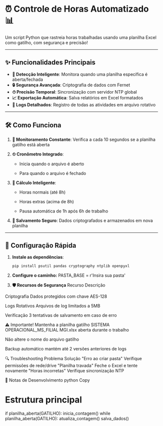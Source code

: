 # ⏰ Controle de Horas Automatizado 📊

Um script Python que rastreia horas trabalhadas usando uma planilha Excel como gatilho, com segurança e precisão!

---

## ✨ Funcionalidades Principais
- **🎯 Detecção Inteligente**: Monitora quando uma planilha específica é aberta/fechada
- **🔒 Segurança Avançada**: Criptografia de dados com Fernet
- **⏱ Precisão Temporal**: Sincronização com servidor NTP global
- **📈 Exportação Automática**: Salva relatórios em Excel formatados
- **📝 Logs Detalhados**: Registro de todas as atividades em arquivo rotativo

---

## 🛠 Como Funciona
1. **🔎 Monitoramento Constante**: Verifica a cada 10 segundos se a planilha gatilho está aberta

2. **⏲ Cronômetro Integrado**: 

   - Inicia quando o arquivo é aberto

   - Para quando o arquivo é fechado

3. **🧮 Cálculo Inteligente**:

   - Horas normais (até 8h)

   - Horas extras (acima de 8h)

   - Pausa automática de 1h após 6h de trabalho

4. **💾 Salvamento Seguro**: Dados criptografados e armazenados em nova planilha

---

## 🚀 Configuração Rápida
1. **Instale as dependências**:
   ```bash
   pip install psutil pandas cryptography ntplib openpyxl

2.   **Configure o caminho:**
PASTA_BASE = r'Insira sua pasta'


3. **🛡️ Recursos de Segurança**
Recurso   Descrição

Criptografia   Dados protegidos com chave AES-128

Logs Rotativos   Arquivos de log limitados a 5MB

Verificação   3 tentativas de salvamento em caso de erro

⚠️ Importante!
Mantenha a planilha gatilho SISTEMA OPERACIONAL_MS_FILIAL MGI.xlsx aberta durante o trabalho

Não altere o nome do arquivo gatilho

Backup automático mantém até 2 versões anteriores de logs

🔍 Troubleshooting
Problema	Solução
"Erro ao criar pasta"	Verifique permissões de rede/drive
"Planilha travada"	Feche o Excel e tente novamente
"Horas incorretas"	Verifique sincronização NTP


📝 Notas de Desenvolvimento
python
Copy
# Estrutura principal
if planilha_aberta(GATILHO):
    inicia_contagem()
while planilha_aberta(GATILHO):
    atualiza_contagem()
salva_dados()

